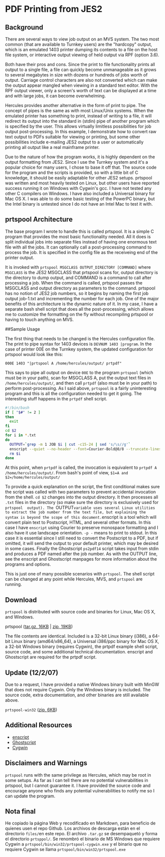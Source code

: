 # PDF Printing from JES2


## Background

There are several ways to view job output on an MVS system. The two most common (that are available to Turnkey users) are the "hardcopy" output, which is an emulated 1403 printer dumping its contents to a file on the host file system, or interactive output viewing of held output via RPF (option 3.6).

Both have their pros and cons. Since the print to file functionality prints all output to a single file, a file can quickly become unmanageable as it grows to several megabytes in size with dozens or hundreds of jobs worth of output. Carriage control characters are also not converted which can make the output appear mangled when viewing in a standard text editor. With the RPF output viewer, only a screen's worth of text can be displayed at a time and with large jobs, it can become overwhelming.

Hercules provides another alternative in the form of print to pipe. The concept of pipes is the same as with most Linux/Unix systems. When the emulated printer has something to print, instead of writing to a file, it will redirect its output into the standard in (stdin) pipe of another program which is specified by the user. This allows virtually limitless possibilities for job output post-processing. In this example, I demonstrate how to convert raw text output to PDFs suitable for viewing or printing, but some other possibilities include e-mailing JES2 output to a user or automatically printing all output like a real mainframe printer.

Due to the nature of how the program works, it is highly dependent on the output formatting from JES2. Since I use the Turnkey system and it's a popular choice for many users, I chose to base it off that. The source code for the program and the scripts is provided, so with a little bit of C knowledge, it should be easily adaptable for other JES2 setups. prtspool was written and most heavily tested on Linux, but other users have reported success running it on Windows with Cygwin's gcc. I have not tested any other C compilers on Windows. I have also included a Universal binary for Mac OS X. I was able to do some basic testing of the PowerPC binary, but the Intel binary is untested since I do not have an Intel Mac to test it with.

## prtspool Architecture

The base program I wrote to handle this is called prtspool. It is a simple C program that provides the most basic functionality needed. All it does is split individual jobs into separate files instead of having one enormous text file with all the jobs. It can optionally call a post-processing command to process the job. It is specified in the config file as the receiveing end of the printer output.

It is invoked with `prtspool MSGCLASS OUTPUT_DIRECTORY [COMMAND]` where `MSGCLASS` is the JES2 MSGCLASS that prtspool scans for, output directory is the directory to dump output, and COMMAND is a command to call after processing a job. When the command is called, prtspool passes the MSGCLASS and output directory as parameters to the command. prtspool has no notion of JES2 job numbers, so it begins by naming the first job output job-1.txt and incrementing the number for each job. One of the major benefits of this architecture is the dynamic nature of it. In my case, I have a separate bash shell script that does all the post-processing, which allows me to customize the formatting on the fly without recompiling prtspool or having to touch anything on MVS.

##Sample Usage

The first thing that needs to be changed is the Hercules configuration file. The print to pipe syntax for 1403 devices is `DEVNUM 1403 |program`. In the case of printer 00E on the Turnkey system, the updated configuration for prtspool would look like this:

```
000E 1403 "|prtspool A /home/hercules/output/ prtpdf"
```


This says to pipe all output on device `00E` to the program `prtspool` (which must be in your path), scan for MSGCLASS A, put the output text files in `/home/hercules/output/`, and then call `prtpdf` (also must be in your path) to perform post-processing. As I said above, `prtspool` is a fairly uninteresting program and this is all the configuration needed to get it going. The interesting stuff happens in the `prtpdf`  shell script.

```bash
#!/bin/bash
if [ "$#" != 2 ]
then
  exit
fi
cd $2
for i in *.txt
do
  OUTPUT=`grep -m 1 JOB $i | cut -c15-24 | sed 's/\s//g'`
  enscript --quiet --no-header --font=Courier-Bold@8/8 --truncate-lines --landscape --margins=25:25:40:40 -p - ${i} | ps2pdf14 - ${OUTPUT}.pdf
  rm $i
done
```

At this point, when `prtpdf` is called, the invocation is equivalent to `prtpdf A /home/hercules/output/`. From bash's point of view, `$1=A and $2=/home/hercules/output/`

To provide a quick explanation on the script, the first conditional makes sure the script was called with two parameters to prevent accidental invocation from the shell. `cd $2` changes into the output directory. It then processes all `.txt` files in the directory (so make sure the directory is exclusively used for `prtspool  output). The `OUTPUT` variable uses several Linux utilities to extract the job number from the text file, but explaining the syntax is beyond the scope of this document. `enscript  is a tool which will convert plain text to Postscript, HTML, and several other formats. In this case I have `enscript` using Courier to preserve monospace formatting and I also have it use landscape orientation. `-p -` means to print to stdout. In this case it is essential since I still need to convert the Postscript to a PDF, but if omitted, it will send the output to your default printer, which may be desired in some cases. Finally the Ghostscript `ps2pdf14` script takes input from stdin and produces a PDF named after the job number. As with the OUTPUT line, see the enscript and Ghostscript manpages for more information about the programs and options.

This is just one of many possible scenarios with `prtspool`. The shell script can be changed at any point while Hercules, MVS, and `prtspool` are running.

## Download

`prtspool` is distributed with source code and binaries for Linux, Mac OS X, and Windows.

prtspool ([tar.gz, 16KB](files/prtspool.tar.gz) | [zip, 19KB](files/prtspool.zip))

The file contents are identical. Included is a 32-bit Linux binary (i386), a 64-bit Linux binary (amd64/x86_64), a Universal i386/ppc binary for Mac OS X, a 32-bit Windows binary (requires Cygwin), the prtpdf example shell script, source code, and some additional technical documentation. enscript and Ghostscript are required for the prtpdf script.

## Update (12/2/07)

Due to a request, I have provided a native Windows binary built with MinGW that does not require Cygwin. Only the Windows binary is included. The source code, extra documentation, and other binaries are still available above.

`prtspool-win32` ([zip, 6KB](files/prtspool-win32.zip))

## Additional Resources

* [enscript](https://www.gnu.org/software/enscript/)
* [Ghostscript](http://pages.cs.wisc.edu/~ghost/)
* [Cygwin](http://www.cygwin.com/)


## Disclaimers and Warnings

`prtspool` runs with the same privilege as Hercules, which may be root in some setups. As far as I can tell there are no potential vulnerabilities in prtspool, but I cannot guarantee it. I have provided the source code and encourage anyone who finds any potential vulnerabilities to notify me so I can update the program.

## Nota final

He copiado la página Web y recodificado en Markdown, para beneficio de quienes usen el repo Github. Los archivos de descarga están en el directorio `files/`en este repo.
El archivo `.tar.gz` se desempaquetó y forma el directorio `prtsppol/`. Se renombró el binario de MS Windows que requiere Cygwin a `prtspool/bin/win32/prtspool-cygwin.exe` y el binario que no requiere Cygwin se llama `prtspool/bin/win32/prtspool.exe`


